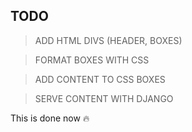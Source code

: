 ## TODO
> ADD HTML DIVS (HEADER, BOXES)

> FORMAT BOXES WITH CSS

> ADD CONTENT TO CSS BOXES

> SERVE CONTENT WITH DJANGO

This is done now :fire:

